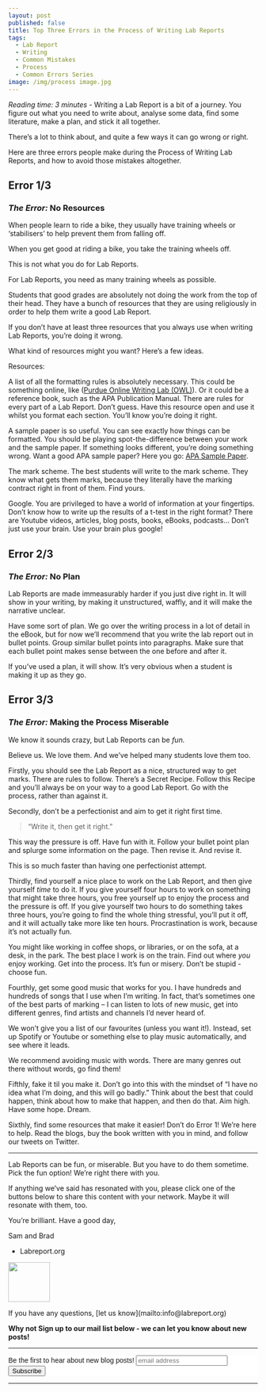 ```yaml
---
layout: post
published: false
title: Top Three Errors in the Process of Writing Lab Reports
tags:
  - Lab Report
  - Writing
  - Common Mistakes
  - Process
  - Common Errors Series
image: /img/process image.jpg
---
```

_Reading time: 3 minutes_ - Writing a Lab Report is a bit of a journey. You figure out what you need to write about, analyse some data, find some literature, make a plan, and stick it all together.

There’s a lot to think about, and quite a few ways it can go wrong or right.

Here are three errors people make during the Process of Writing Lab Reports, and how to avoid those mistakes altogether.


 
## **Error 1/3**
### *The Error:* No Resources
 
When people learn to ride a bike, they usually have training wheels or ‘stabilisers’ to help prevent them from falling off.

When you get good at riding a bike, you take the training wheels off.

This is not what you do for Lab Reports.

For Lab Reports, you need as many training wheels as possible.

Students that good grades are absolutely not doing the work from the top of their head. They have a bunch of resources that they are using religiously in order to help them write a good Lab Report.

If you don’t have at least three resources that you always use when writing Lab Reports, you’re doing it wrong.

What kind of resources might you want? Here’s a few ideas.

Resources:

A list of all the formatting rules is absolutely necessary. This could be something online, like ([Purdue Online Writing Lab (OWL)](https://owl.purdue.edu/owl/research_and_citation/apa_style/apa_formatting_and_style_guide/general_format.html)). Or it could be a reference book, such as the APA Publication Manual. There are rules for every part of a Lab Report. Don’t guess. Have this resource open and use it whilst you format each section. You’ll know you’re doing it right.

A sample paper is so useful. You can see exactly how things can be formatted. You should be playing spot-the-difference between your work and the sample paper. If something looks different, you’re doing something wrong. Want a good APA sample paper? Here you go: [APA Sample Paper](https://owl.purdue.edu/owl/research_and_citation/apa_style/apa_formatting_and_style_guide/apa_sample_paper.html).

The mark scheme. The best students will write to the mark scheme. They know what gets them marks, because they literally have the marking contract right in front of them. Find yours.

Google. You are privileged to have a world of information at your fingertips. Don’t know how to write up the results of a t-test in the right format? There are Youtube videos, articles, blog posts, books, eBooks, podcasts… Don’t just use your brain. Use your brain plus google!

 
## **Error 2/3**
### *The Error:* No Plan
 
Lab Reports are made immeasurably harder if you just dive right in. It will show in your writing, by making it unstructured, waffly, and it will make the narrative unclear.

Have some sort of plan. We go over the writing process in a lot of detail in the eBook, but for now we’ll recommend that you write the lab report out in bullet points. Group similar bullet points into paragraphs. Make sure that each bullet point makes sense between the one before and after it.

If you’ve used a plan, it will show. It’s very obvious when a student is making it up as they go.


 
## **Error 3/3**
### *The Error:* Making the Process Miserable
 
We know it sounds crazy, but Lab Reports can be _fun._

Believe us. We love them. And we’ve helped many students love them too.

Firstly, you should see the Lab Report as a nice, structured way to get marks. There are rules to follow. There’s a Secret Recipe. Follow this Recipe and you’ll always be on your way to a good Lab Report. Go with the process, rather than against it.

Secondly, don’t be a perfectionist and aim to get it right first time. 

> “Write it, then get it right.”

This way the pressure is off. Have fun with it. Follow your bullet point plan and splurge some information on the page. Then revise it. And revise it.

This is so much faster than having one perfectionist attempt.

Thirdly, find yourself a nice place to work on the Lab Report, and then give yourself _time_ to do it. If you give yourself four hours to work on something that might take three hours, you free yourself up to enjoy the process and the pressure is off. If you give yourself two hours to do something takes three hours, you’re going to find the whole thing stressful, you’ll put it off, and it will actually take more like ten hours. Procrastination is work, because it’s not actually fun.

You might like working in coffee shops, or libraries, or on the sofa, at a desk, in the park. The best place I work is on the train. Find out where _you_ enjoy working. Get into the process. It’s fun or misery. Don’t be stupid - choose fun.

Fourthly, get some good music that works for you. I have hundreds and hundreds of songs that I use when I’m writing. In fact, that’s sometimes one of the best parts of marking – I can listen to lots of new music, get into different genres, find artists and channels I’d never heard of. 

We won’t give you a list of our favourites (unless you want it!). Instead, set up Spotify or Youtube or something else to play music automatically, and see where it leads.

We recommend avoiding music with words. There are many genres out there without words, go find them!

Fifthly, fake it til you make it. Don’t go into this with the mindset of “I have no idea what I’m doing, and this will go badly.” Think about the best that could happen, think about how to make that happen, and then do that. Aim high. Have some hope. Dream.

Sixthly, find some resources that make it easier! Don’t do Error 1! We’re here to help. Read the blogs, buy the book written with you in mind, and follow our tweets on Twitter.



--- 

Lab Reports can be fun, or miserable. But you have to do them sometime. Pick the fun option! We’re right there with you.

If anything we’ve said has resonated with you, please click one of the buttons below to share this content with your network. Maybe it will resonate with them, too.

You’re brilliant. Have a good day,

Sam and Brad  
- Labreport.org  
<p style="text-align: left;"><img src="https://s-ashcroft.github.io/img/avatar-icon.png" alt="" width="84" height="80" /></p>
If you have any questions, [let us know](mailto:info@labreport.org)

 
**Why not Sign up to our mail list below - we can let you know about new posts!**

---

<!-- Begin Mailchimp Signup Form -->
<link href="//cdn-images.mailchimp.com/embedcode/horizontal-slim-10_7.css" rel="stylesheet" type="text/css">
<style type="text/css">
	#mc_embed_signup{background:#fff; clear:left; font:14px Helvetica,Arial,sans-serif; width:100%;}
	/* Add your own Mailchimp form style overrides in your site stylesheet or in this style block.
	   We recommend moving this block and the preceding CSS link to the HEAD of your HTML file. */
</style>
<div id="mc_embed_signup">
<form action="https://Org.us20.list-manage.com/subscribe/post?u=7d4ac3d81a475c6d44aa19c58&amp;id=6ef2deec11" method="post" id="mc-embedded-subscribe-form" name="mc-embedded-subscribe-form" class="validate" target="_blank" novalidate>
    <div id="mc_embed_signup_scroll">
	<label for="mce-EMAIL">Be the first to hear about new blog posts!</label>
	<input type="email" value="" name="EMAIL" class="email" id="mce-EMAIL" placeholder="email address" required>
    <!-- real people should not fill this in and expect good things - do not remove this or risk form bot signups-->
    <div style="position: absolute; left: -5000px;" aria-hidden="true"><input type="text" name="b_7d4ac3d81a475c6d44aa19c58_6ef2deec11" tabindex="-1" value=""></div>
    <div class="clear"><input type="submit" value="Subscribe" name="subscribe" id="mc-embedded-subscribe" class="button"></div>
    </div>
</form>
</div>

<!--End mc_embed_signup-->

---

